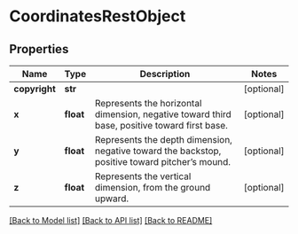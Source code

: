 # CoordinatesRestObject

## Properties
Name | Type | Description | Notes
------------ | ------------- | ------------- | -------------
**copyright** | **str** |  | [optional] 
**x** | **float** | Represents the horizontal dimension, negative toward third base, positive toward first base. | [optional] 
**y** | **float** | Represents the depth dimension, negative toward the backstop, positive toward pitcher’s mound. | [optional] 
**z** | **float** | Represents the vertical dimension, from the ground upward. | [optional] 

[[Back to Model list]](../README.md#documentation-for-models) [[Back to API list]](../README.md#documentation-for-api-endpoints) [[Back to README]](../README.md)

